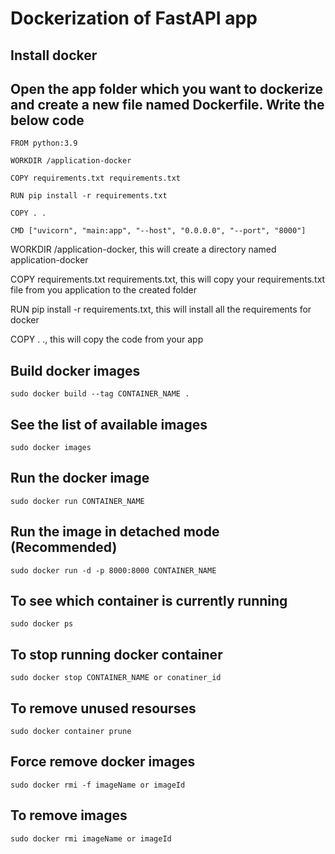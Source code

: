 # Dockerization of FastAPI app

## Install docker


## Open the app folder which you want to dockerize and create a new file named Dockerfile. Write the below code

    FROM python:3.9

    WORKDIR /application-docker

    COPY requirements.txt requirements.txt

    RUN pip install -r requirements.txt

    COPY . .

    CMD ["uvicorn", "main:app", "--host", "0.0.0.0", "--port", "8000"]
    
   WORKDIR /application-docker, this will create a directory named application-docker
    
   COPY requirements.txt requirements.txt, this will copy your requirements.txt file from you application to the created folder
    
   RUN pip install -r requirements.txt, this will install all the requirements for docker
    
   COPY . ., this will copy the code from your app


## Build docker images
    sudo docker build --tag CONTAINER_NAME .
  
  
## See the list of available images
    sudo docker images
    
    
## Run the docker image
    sudo docker run CONTAINER_NAME
    
    
## Run the image in detached mode (Recommended)
    sudo docker run -d -p 8000:8000 CONTAINER_NAME
    
    
## To see which container is currently running
    sudo docker ps
    
    
## To stop running docker container
    sudo docker stop CONTAINER_NAME or conatiner_id
    
    
## To remove unused resourses
    sudo docker container prune
    
    
## Force remove docker images
    sudo docker rmi -f imageName or imageId
    
    
## To remove images
    sudo docker rmi imageName or imageId
